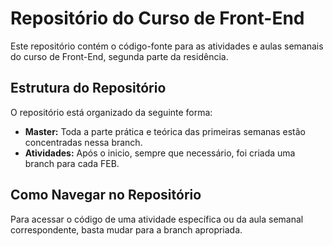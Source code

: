 # Repositório do Curso de Front-End
Este repositório contém o código-fonte para as atividades e aulas semanais do curso de Front-End, segunda parte da residência.

## Estrutura do Repositório
O repositório está organizado da seguinte forma:

- **Master:** Toda a parte prática e teórica das primeiras semanas estão concentradas nessa branch.
- **Atividades:** Após o inicio, sempre que necessário, foi criada uma branch para cada FEB.

## Como Navegar no Repositório
Para acessar o código de uma atividade específica ou da aula semanal correspondente, basta mudar para a branch apropriada. 



